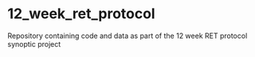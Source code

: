 # 12_week_ret_protocol
Repository containing code and data as part of the 12 week RET protocol synoptic project
